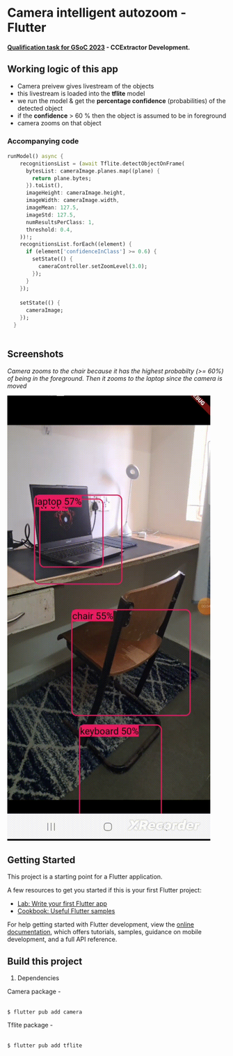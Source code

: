 # Camera intelligent autozoom - Flutter

#### [Qualification task for GSoC 2023](https://ccextractor.org/public/gsoc/takehome/#camera-with-intelligent-autozoom-in-flutter) - CCExtractor Development.

## Working logic of this app

- Camera preivew gives livestream of the objects
- this livestream is loaded into the **tflite** model
- we run the model & get the **percentage confidence** (probabilities) of the detected object
- if the **confidence** > 60 % then the object is assumed to be in foreground
- camera zooms on that object

### Accompanying code

```dart
runModel() async {
    recognitionsList = (await Tflite.detectObjectOnFrame(
      bytesList: cameraImage.planes.map((plane) {
        return plane.bytes;
      }).toList(),
      imageHeight: cameraImage.height,
      imageWidth: cameraImage.width,
      imageMean: 127.5,
      imageStd: 127.5,
      numResultsPerClass: 1,
      threshold: 0.4,
    ))!;
    recognitionsList.forEach((element) {
      if (element['confidenceInClass'] >= 0.6) {
        setState(() {
          cameraController.setZoomLevel(3.0);
        });
      }
    });

    setState(() {
      cameraImage;
    });
  }
  
  ```
  

## Screenshots

_Camera zooms to the chair because it has the highest probabilty (>= 60%) of being in the foreground. Then it zooms to the laptop since the camera is moved_

![](https://github.com/DivS-15/camera_intelligent_autozoom_gsoc23/blob/master/gsoc23_1.gif)


## Getting Started

This project is a starting point for a Flutter application.

A few resources to get you started if this is your first Flutter project:

- [Lab: Write your first Flutter app](https://docs.flutter.dev/get-started/codelab)
- [Cookbook: Useful Flutter samples](https://docs.flutter.dev/cookbook)

For help getting started with Flutter development, view the
[online documentation](https://docs.flutter.dev/), which offers tutorials,
samples, guidance on mobile development, and a full API reference.

## Build this project

1. Dependencies

Camera package - 

```

$ flutter pub add camera

```

Tflite package - 

```

$ flutter pub add tflite

```




